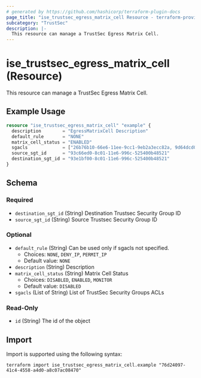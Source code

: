 ```yaml
---
# generated by https://github.com/hashicorp/terraform-plugin-docs
page_title: "ise_trustsec_egress_matrix_cell Resource - terraform-provider-ise"
subcategory: "TrustSec"
description: |-
  This resource can manage a TrustSec Egress Matrix Cell.
---
```


# ise_trustsec_egress_matrix_cell (Resource)

This resource can manage a TrustSec Egress Matrix Cell.

## Example Usage

```terraform
resource "ise_trustsec_egress_matrix_cell" "example" {
  description        = "EgressMatrixCell Description"
  default_rule       = "NONE"
  matrix_cell_status = "ENABLED"
  sgacls             = ["26b76b10-66e6-11ee-9cc1-9eb2a3ecc82a, 9d64dcd0-6384-11ee-9cc1-9eb2a3ecc82a"]
  source_sgt_id      = "93c66ed0-8c01-11e6-996c-525400b48521"
  destination_sgt_id = "93e1bf00-8c01-11e6-996c-525400b48521"
}
```

<!-- schema generated by tfplugindocs -->
## Schema

### Required

- `destination_sgt_id` (String) Destination Trustsec Security Group ID
- `source_sgt_id` (String) Source Trustsec Security Group ID

### Optional

- `default_rule` (String) Can be used only if sgacls not specified.
  - Choices: `NONE`, `DENY_IP`, `PERMIT_IP`
  - Default value: `NONE`
- `description` (String) Description
- `matrix_cell_status` (String) Matrix Cell Status
  - Choices: `DISABLED`, `ENABLED`, `MONITOR`
  - Default value: `DISABLED`
- `sgacls` (List of String) List of TrustSec Security Groups ACLs

### Read-Only

- `id` (String) The id of the object

## Import

Import is supported using the following syntax:

```shell
terraform import ise_trustsec_egress_matrix_cell.example "76d24097-41c4-4558-a4d0-a8c07ac08470"
```
